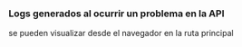 ### Logs generados al ocurrir un problema en la API
se pueden visualizar desde el navegador en la ruta principal
